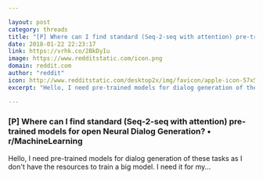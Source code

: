 ```yaml
---

layout: post
category: threads
title: "[P] Where can I find standard (Seq-2-seq with attention) pre-trained models for open Neural Dialog Generation?"
date: 2018-01-22 22:23:17
link: https://vrhk.co/2BkDyIu
image: https://www.redditstatic.com/icon.png
domain: reddit.com
author: "reddit"
icon: http://www.redditstatic.com/desktop2x/img/favicon/apple-icon-57x57.png
excerpt: "Hello, I need pre-trained models for dialog generation of these tasks as I don't have the resources to train a big model. I need it for my..."

---
```


### [P] Where can I find standard (Seq-2-seq with attention) pre-trained models for open Neural Dialog Generation? • r/MachineLearning

Hello, I need pre-trained models for dialog generation of these tasks as I don't have the resources to train a big model. I need it for my...